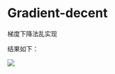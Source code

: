 # Gradient-decent

梯度下降法乱实现

结果如下：

![](/Users/yililuo/Library/Application%20Support/marktext/images/2022-06-07-20-51-23-image.png)
